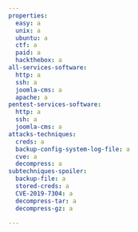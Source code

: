 ```yaml
---
properties:
  easy: a
  unix: a
  ubuntu: a
  ctf: a
  paid: a
  hackthebox: a
all-services-software:
  http: a
  ssh: a
  joomla-cms: a
  apache: a
pentest-services-software:
  http: a
  ssh: a
  joomla-cms: a
attacks-techniques:
  creds: a
  backup-config-system-log-file: a
  cve: a
  decompress: a
subtechniques-spoiler:
  backup-file: a
  stored-creds: a
  CVE-2019-7304: a
  decompress-tar: a
  decompress-gz: a

---
```

